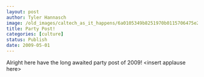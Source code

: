 ```yaml
---
layout: post
author: Tyler Hannasch
image: /old_images/caltech_as_it_happens/6a0105349b8251970b0115706475e2970b.jpg
title: Party Post!
categories: [culture]
status: Publish
date: 2009-05-01
---
```


Alright here have the long awaited party post of 2009! &lt;insert applause here&gt;

